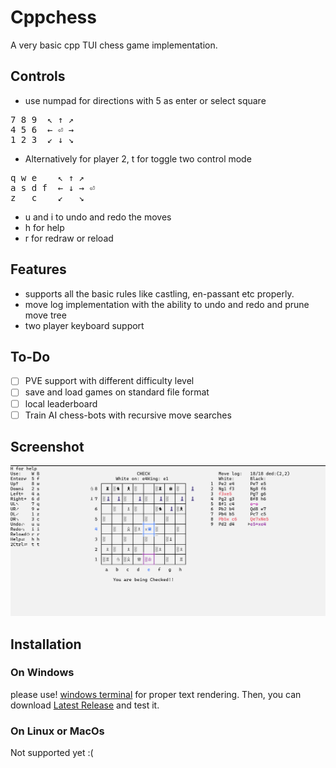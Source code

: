 ﻿# Cppchess
 A very basic cpp TUI chess game implementation.
 
## Controls
- use numpad for directions with 5 as enter or select square
<pre>
7 8 9  ↖ ↑ ↗ 
4 5 6  ← ⏎ → 
1 2 3  ↙ ↓ ↘ 
</pre>
- Alternatively for player 2, t for toggle two control mode
<pre>
q w e    ↖ ↑ ↗
a s d f  ← ↓ → ⏎
z   c    ↙   ↘
</pre>
- u and i to undo and redo the moves
- h for help
- r for redraw or reload

## Features
- supports all the basic rules like castling, en-passant etc properly.
- move log implementation with the ability to undo and redo and prune move tree
- two player keyboard support

## To-Do
- [ ] PVE support with different difficulty level
- [ ] save and load games on standard file format
- [ ] local leaderboard
- [ ] Train AI chess-bots with recursive move searches

## Screenshot
![game](assets/game.png)

## Installation
### On Windows
please use! [windows terminal](https://github.com/microsoft/terminal) for proper text rendering.
Then, you can download [Latest Release](https://github.com/Sreinumder/cppchess/releases/latest) and test it.

### On Linux or MacOs
Not supported yet :(
